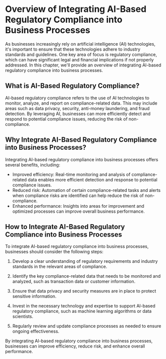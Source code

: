 Overview of Integrating AI-Based Regulatory Compliance into Business Processes
=====================================================================================================================================================

As businesses increasingly rely on artificial intelligence (AI) technologies, it's important to ensure that these technologies adhere to industry standards and guidelines. One key area of focus is regulatory compliance, which can have significant legal and financial implications if not properly addressed. In this chapter, we'll provide an overview of integrating AI-based regulatory compliance into business processes.

What is AI-Based Regulatory Compliance?
---------------------------------------

AI-based regulatory compliance refers to the use of AI technologies to monitor, analyze, and report on compliance-related data. This may include areas such as data privacy, security, anti-money laundering, and fraud detection. By leveraging AI, businesses can more efficiently detect and respond to potential compliance issues, reducing the risk of non-compliance.

Why Integrate AI-Based Regulatory Compliance into Business Processes?
---------------------------------------------------------------------

Integrating AI-based regulatory compliance into business processes offers several benefits, including:

* Improved efficiency: Real-time monitoring and analysis of compliance-related data enables more efficient detection and response to potential compliance issues.
* Reduced risk: Automation of certain compliance-related tasks and alerts when compliance risks are identified can help reduce the risk of non-compliance.
* Enhanced performance: Insights into areas for improvement and optimized processes can improve overall business performance.

How to Integrate AI-Based Regulatory Compliance into Business Processes
-----------------------------------------------------------------------

To integrate AI-based regulatory compliance into business processes, businesses should consider the following steps:

1. Develop a clear understanding of regulatory requirements and industry standards in the relevant areas of compliance.

2. Identify the key compliance-related data that needs to be monitored and analyzed, such as transaction data or customer information.

3. Ensure that data privacy and security measures are in place to protect sensitive information.

4. Invest in the necessary technology and expertise to support AI-based regulatory compliance, such as machine learning algorithms or data scientists.

5. Regularly review and update compliance processes as needed to ensure ongoing effectiveness.

By integrating AI-based regulatory compliance into business processes, businesses can improve efficiency, reduce risk, and enhance overall performance.
